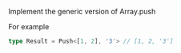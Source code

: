 <!--
 * @Descripttion: free
 * @version: 1.1
 * @Author: VLOU
 * @Date: 2022-05-24 00:51:26
 * @LastEditors: VLOU
 * @LastEditTime: 2022-05-24 00:51:26
-->
Implement the generic version of Array.push

For example

```ts
type Result = Push<[1, 2], '3'> // [1, 2, '3']